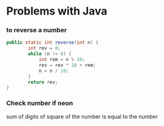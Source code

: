 # Problems with Java

### to reverse a number
```java
public static int reverse(int n) {
        int rev = 0;
        while (n != 0) {
            int rem = n % 10;
            rev = rev * 10 + rem;
            n = n / 10;
        }
        return rev;
}
```

### Check number if neon
sum of digits of square of the number is equal to the number